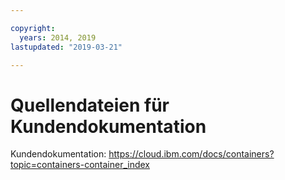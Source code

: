 ```yaml
---

copyright:
  years: 2014, 2019
lastupdated: "2019-03-21"

---
```



# Quellendateien für Kundendokumentation

Kundendokumentation: https://cloud.ibm.com/docs/containers?topic=containers-container_index



